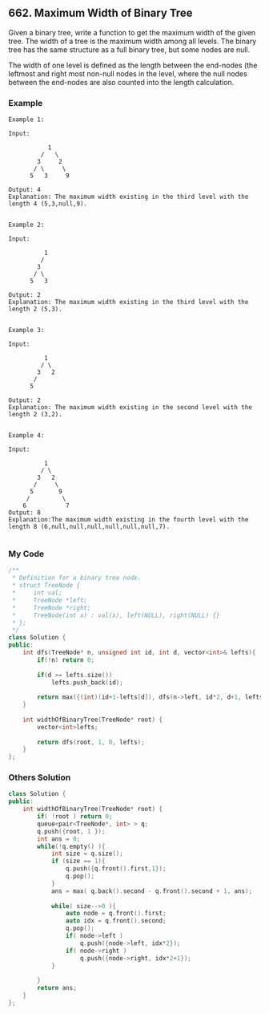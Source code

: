 ## 662. Maximum Width of Binary Tree

Given a binary tree, write a function to get the maximum width of the given tree. The width of a tree is the maximum width among all levels. The binary tree has the same structure as a full binary tree, but some nodes are null.

The width of one level is defined as the length between the end-nodes (the leftmost and right most non-null nodes in the level, where the null nodes between the end-nodes are also counted into the length calculation.

### Example
```
Example 1:

Input: 

           1
         /   \
        3     2
       / \     \  
      5   3     9 

Output: 4
Explanation: The maximum width existing in the third level with the length 4 (5,3,null,9).


Example 2:

Input: 

          1
         /  
        3    
       / \       
      5   3     

Output: 2
Explanation: The maximum width existing in the third level with the length 2 (5,3).


Example 3:

Input: 

          1
         / \
        3   2 
       /        
      5      

Output: 2
Explanation: The maximum width existing in the second level with the length 2 (3,2).


Example 4:

Input: 

          1
         / \
        3   2
       /     \  
      5       9 
     /         \
    6           7
Output: 8
Explanation:The maximum width existing in the fourth level with the length 8 (6,null,null,null,null,null,null,7).


```

### My Code
```c++
/**
 * Definition for a binary tree node.
 * struct TreeNode {
 *     int val;
 *     TreeNode *left;
 *     TreeNode *right;
 *     TreeNode(int x) : val(x), left(NULL), right(NULL) {}
 * };
 */
class Solution {
public:
    int dfs(TreeNode* n, unsigned int id, int d, vector<int>& lefts){
        if(!n) return 0;
        
        if(d >= lefts.size())
            lefts.push_back(id);
        
        return max({(int)(id+1-lefts[d]), dfs(n->left, id*2, d+1, lefts), dfs(n->right, id*2+1, d+1, lefts) });
    }
    
    int widthOfBinaryTree(TreeNode* root) {
        vector<int>lefts;
        
        return dfs(root, 1, 0, lefts);
    }
};
```


### Others Solution
```c++
class Solution {
public:
    int widthOfBinaryTree(TreeNode* root) {
        if( !root ) return 0;
        queue<pair<TreeNode*, int> > q;
        q.push({root, 1 });
        int ans = 0;
        while(!q.empty() ){
            int size = q.size();
            if (size == 1){
                q.push({q.front().first,1});
                q.pop();
            }
            ans = max( q.back().second - q.front().second + 1, ans);
        
            while( size-->0 ){
                auto node = q.front().first;
                auto idx = q.front().second;
                q.pop();
                if( node->left )
                    q.push({node->left, idx*2});
                if( node->right )
                    q.push({node->right, idx*2+1});
            }
            
        }
        return ans;
    }
};
```

